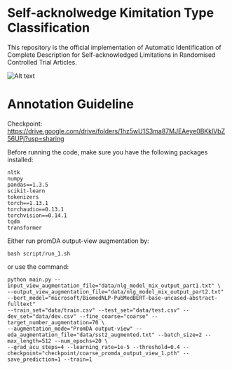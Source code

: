 # Self-acknolwedge Kimitation Type Classification
This repository is the official implementation of Automatic Identification of Complete Description for Self-acknowledged Limitations in Randomised Controlled Trial Articles.

![Alt text](graphical_abstract.jpg)

# Annotation Guideline

Checkpoint: https://drive.google.com/drive/folders/1hz5wU1S3ma87MJEAeye0BKklVbZ56UPj?usp=sharing

Before running the code, make sure you have the following packages installed:
```
nltk 
numpy
pandas==1.3.5
scikit-learn
tokenizers 
torch==1.13.1
torchaudio==0.13.1
torchvision==0.14.1
tqdm
transformer
```

Either run promDA output-view augmentation by:

```bash script/run_1.sh``` 

or use the command:

```
python main.py --input_view_augmentation_file="data/nlg_model_mix_output_part1.txt" \
--output_view_augmentation_file="data/nlg_model_mix_output_part2.txt" --bert_model="microsoft/BiomedNLP-PubMedBERT-base-uncased-abstract-fulltext" 
--train_set="data/train.csv" --test_set="data/test.csv" --dev_set="data/dev.csv" --fine_coarse="coarse" --target_number_augmentation=70 \
--augmentation_mode="PromDA output-view" --eda_augmentation_file="data/sst2_augmented.txt" --batch_size=2 --max_length=512 --num_epochs=20 \
--grad_acu_steps=4 --learning_rate=1e-5 --threshold=0.4 --checkpoint="checkpoint/coarse_promda_output_view_1.pth" --save_prediction=1 --train=1
```





